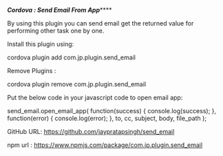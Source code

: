 *************Cordova : Send Email From App*****************

By using this plugin you can send email get the returned value for performing other task one by one.


Install this plugin using:

cordova plugin add com.jp.plugin.send_email



Remove Plugins :

cordova plugin remove com.jp.plugin.send_email



Put the below code in your javascript code to open email app: 

send_email.open_email_app(
	function(success)
	{
            console.log(success);
        }, 
	function(error)
	{
            console.log(error);
        },
	to, cc, subject, body, file_path
    );


GitHub URL:   https://github.com/jaypratapsingh/send_email

npm url :     https://www.npmjs.com/package/com.jp.plugin.send_email
